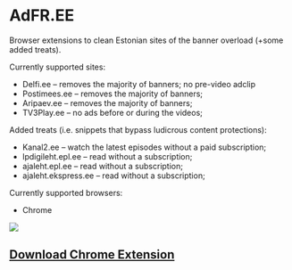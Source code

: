 AdFR.EE
=======

Browser extensions to clean Estonian sites of the banner overload (+some added treats).

Currently supported sites:
* Delfi.ee – removes the majority of banners; no pre-video adclip 
* Postimees.ee – removes the majority of banners;
* Aripaev.ee – removes the majority of banners;
* TV3Play.ee – no ads before or during the videos;


Added treats (i.e. snippets that bypass ludicrous content protections):
* Kanal2.ee – watch the latest episodes without a paid subscription;
* lpdigileht.epl.ee – read without a subscription;
* ajaleht.epl.ee – read without a subscription;
* ajaleht.ekspress.ee – read without a subscription;


Currently supported browsers:
* Chrome

<img src="http://imgur.com/F9FV7NT"/>
<h2><a href="https://chrome.google.com/webstore/detail/adfree/ljcbjjicindakkogedmfegopcpjdbdjn">Download Chrome Extension</a></h2>

